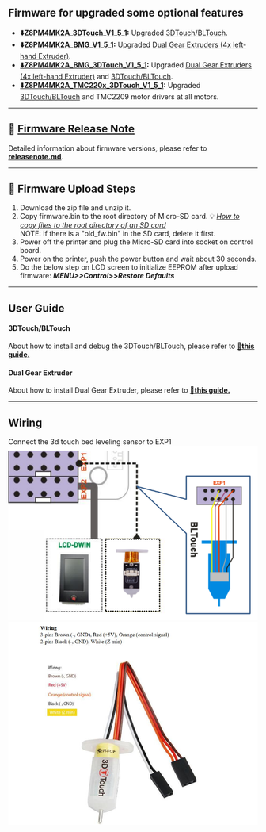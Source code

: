 ## Firmware for upgraded some optional features
- **[:arrow_down:Z8PM4MK2A_3DTouch_V1_5_1](./Z8PM4MK2A_3DTouch_V1_5_1.zip):** Upgraded [3DTouch/BLTouch](#3dtouchbltouch).
- **[:arrow_down:Z8PM4MK2A_BMG_V1_5_1](./Z8PM4MK2A_BMG_V1_5_1.zip):** Upgraded [Dual Gear Extruders (4x left-hand Extruder)](#dual-gear-extruder).
- **[:arrow_down:Z8PM4MK2A_BMG_3DTouch_V1_5_1](./Z8PM4MK2A_BMG_V1_5_1.zip):** Upgraded [Dual Gear Extruders (4x left-hand Extruder)](#dual-gear-extruder) and [3DTouch/BLTouch](#3dtouchbltouch).
- **[:arrow_down:Z8PM4MK2A_TMC220x_3DTouch_V1_5_1](./Z8PM4MK2A_TMC220x_3DTouch_V1_5_1.zip):** Upgraded [3DTouch/BLTouch](#3dtouchbltouch) and TMC2209 motor drivers at all motors.

----
## :blue_book: [Firmware Release Note](../releasenote.md)   
Detailed information about firmware versions, please refer to [**releasenote.md**](../releasenote.md).

----
## :green_book: Firmware Upload Steps
1. Download the zip file and unzip it.
2. Copy firmware.bin to the root directory of Micro-SD card. :bulb: [*How to copy files to the root directory of an SD card*](https://techques.net/how-to-copy-a-file-to-the-root-of-an-sd-card/)      
NOTE: If there is a "old_fw.bin" in the SD card, delete it first.      
3. Power off the printer and plug the Micro-SD card into socket on control board.
4. Power on the printer, push the power button and wait about 30 seconds.
5. Do the below step on LCD screen to initialize EEPROM after upload firmware:  ***MENU>>Control>>Restore Defaults***

----
## User Guide
#### 3DTouch/BLTouch
About how to install and debug the 3DTouch/BLTouch, please refer to [:book:**this guide.**](https://github.com/ZONESTAR3D/Upgrade-kit-guide/tree/main/Bed_Leveling_Sensor/3DTouch)

#### Dual Gear Extruder
About how to install Dual Gear Extruder, please refer to [:book:**this guide.**](https://github.com/ZONESTAR3D/Upgrade-kit-guide/blob/main/Dual_Gear_Extruder/Z8P.md)

---
## Wiring
Connect the 3d touch bed leveling sensor to EXP1  
![](Wiring_3DTouch.png)    
![](./3DTouch_PinDefine.jpg)    